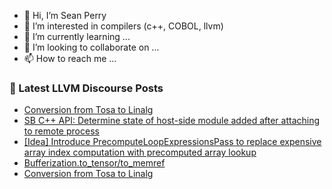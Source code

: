 - 👋 Hi, I’m Sean Perry
- 👀 I’m interested in compilers (c++, COBOL, llvm)
- 🌱 I’m currently learning ...
- 💞️ I’m looking to collaborate on ...
- 📫 How to reach me ...

<!---
s66perry/s66perry is a ✨ special ✨ repository because its `README.md` (this file) appears on your GitHub profile.
You can click the Preview link to take a look at your changes.
--->
### 📕 Latest LLVM Discourse Posts

<!-- DISCOURSE-LLVM:START -->
- [Conversion from Tosa to Linalg](https://discourse.llvm.org/t/conversion-from-tosa-to-linalg/78576#post_7)
- [SB C++ API: Determine state of host-side module added after attaching to remote process](https://discourse.llvm.org/t/sb-c-api-determine-state-of-host-side-module-added-after-attaching-to-remote-process/78275#post_15)
- [[Idea] Introduce PrecomputeLoopExpressionsPass to replace expensive array index computation with precomputed array lookup](https://discourse.llvm.org/t/idea-introduce-precomputeloopexpressionspass-to-replace-expensive-array-index-computation-with-precomputed-array-lookup/78620#post_1)
- [Bufferization.to_tensor/to_memref](https://discourse.llvm.org/t/bufferization-to-tensor-to-memref/78619#post_1)
- [Conversion from Tosa to Linalg](https://discourse.llvm.org/t/conversion-from-tosa-to-linalg/78576#post_6)
<!-- DISCOURSE-LLVM:END -->
